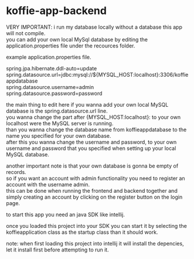 # koffie-app-backend
VERY IMPORTANT: i run my database locally without a database this app will not compile.  
you can add your own local MySql database by editing the application.properties file under the recources folder.  

example application.properties file.  

spring.jpa.hibernate.ddl-auto=update  
spring.datasource.url=jdbc:mysql://${MYSQL_HOST:localhost}:3306/koffieappdatabase  
spring.datasource.username=admin  
spring.datasource.password=password  

the main thing to edit here if you wanna add your own local MySQL database is the spring.datasource.url line.  
you wanna change the part after {MYSQL_HOST:localhost}: to your own localhost were the MySQL server is running.  
than you wanna change the database name from koffieappdatabase to the name you specified for your own database.  
after this you wanna change the username and password, to your own username and password that you specified when setting up your local MySQL database.  

another important note is that your own database is gonna be empty of records.   
so if you want an account with admin functionality you need to register an account with the username admin.  
this can be done when running the frontend and backend together and simply creating an account by clicking on the register button on the login page.  

to start this app you need an java SDK like intellij.  

once you loaded this project into your SDK you can start it by selecting the koffieapplication class as the startup class than it should work.  

note: when first loading this project into intellij it will install the depencies, let it install first before attempting to run it.  
